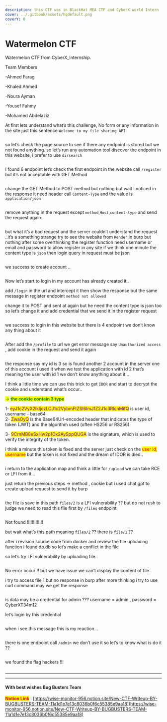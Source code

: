 ```yaml
---
description: this CTF was in BlackHat MEA CTF and CyberX world Intern
cover: ../.gitbook/assets/hqdefault.png
coverY: 0
---
```


# Watermelon CTF

Watermelon CTF from CyberX\_Internship.

Team Members

-Ahmed Farag

-Khaled Ahmed

-Noura Ayman

-Yousef Fahmy

-Mohamed Abdelaziz

At first lets understand what’s this challenge, No form or any information in the site just this sentence `Welcome to my file sharing API`

<figure><img src="../.gitbook/assets/image (5) (1).png" alt=""><figcaption></figcaption></figure>

so let’s check the page source to see if there any endpoint is stored but we not found anything. so let’s run any automation tool discover the endpoint in this website, i prefer to use `dirsearch`

<figure><img src="../.gitbook/assets/image 1 (1) (1) (1) (1) (1) (1) (1) (1) (1) (1) (1) (1) (1) (1) (1) (1).png" alt=""><figcaption></figcaption></figure>



I found 6 endpoint let’s check the first endpoint in the website call `/register` but it’s not acceptable with GET Method

<figure><img src="../.gitbook/assets/image 2 (1) (1) (1) (1) (1) (1) (1) (1) (1) (1) (1).png" alt=""><figcaption></figcaption></figure>



change the GET Method to POST method but nothing but wait i noticed in the response it need header call `Content-Type` and the value is `application/json`

<figure><img src="../.gitbook/assets/image 3 (1) (1) (1) (1) (1) (1) (1) (1).png" alt=""><figcaption></figcaption></figure>

remove anything in the request except `method`,`Host`,`content-type` and send the request again.

<figure><img src="../.gitbook/assets/2024 10 09_16_48_21 Burp_Suite_Professional_v2024.3.1.2_ _Temporary_Project_ _Licensed_to_Zer0DayLab.png" alt=""><figcaption></figcaption></figure>

but what it’s a bad request and the server couldn’t understand the request ..it’s a something strange try to see the website from `Render` in burp but nothing after some overthinking the register function need username or email and password to allow register in any site if we think one minute the content type is `json` then login query in request must be json

<figure><img src="../.gitbook/assets/2024-10-09 16_57_57-Burp Suite Professional v2024.3.1.2 - Temporary Project - Licensed to Zer0DayLab.png" alt=""><figcaption></figcaption></figure>

we success to create account ..

<figure><img src="../.gitbook/assets/giwwphy.gif" alt=""><figcaption></figcaption></figure>

Now let’s start to login in my account has already created it..

add `/login` in the url and intercept it then show the response but the same message in register endpoint `method not allowed`

change it to POST and sent at again but he need the content type is json too so let’s change it and add credential that we send it in the register request

<figure><img src="../.gitbook/assets/2024-10-09 17_10_23-Burp Suite Professional v2024.3.1.2 - Temporary Project - Licensed to Zer0DayLab.png" alt=""><figcaption></figcaption></figure>

we success to login in this website but there is 4 endpoint we don’t know any thing about it

<figure><img src="../.gitbook/assets/image 4 (1) (1) (1) (1) (1) (1) (1).png" alt=""><figcaption></figcaption></figure>

After add the `/profile` to url we get error message say `Unauthorized access` , add cookie in the request and send it again

<figure><img src="../.gitbook/assets/image 5 (1) (1) (1) (1) (1).png" alt=""><figcaption></figcaption></figure>

the response say my id is 3 so is found another 2 account in the server one of this account i used it when we test the application with id 2 that’s meaning the user with id 1 we don’t know anything about it ..

I think a little time we can use this trick to get `IDOR` and start to decrypt the cookie and understand what’s occur..

<mark style="color:green;">→</mark> <mark style="color:green;"></mark><mark style="color:green;">**the cookie contain 3 type**</mark>

1- <mark style="color:purple;">eyJ1c2VyX2lkIjozLCJ1c2VybmFtZSI6ImJ1Z2J1c3RlcnMifQ</mark> is user id, username - base64\
2- <mark style="color:purple;">ZwaOyQ</mark> is the Base64Url-encoded header that indicates the type of token (JWT) and the algorithm used (often HS256 or RS256).

3- <mark style="color:purple;">9CrnMB8eSxHw2p1Ox2AySppQUGA</mark> is the signature, which is used to verify the integrity of the token.

i think a minute this token is fixed and the server just check on the <mark style="color:red;">user id, username</mark> but the token is not fixed and the dream of IDOR is died..

<figure><img src="../.gitbook/assets/batgiphy.gif" alt=""><figcaption></figcaption></figure>

i return to the application map and think a little for `/upload` we can take RCE or LFI from it ..

just return the previous steps → method , cookie but i used chat gpt to create upload request to send it by burp

<figure><img src="../.gitbook/assets/image 6 (1) (1) (1).png" alt=""><figcaption></figcaption></figure>

the file is save in this path `files/2` is a LFI vulnerability ?? but do not rush to judge we need to read this file first by `/files` endpoint

<figure><img src="../.gitbook/assets/2024 10 09_17_51_01 Burp_Suite_Professional_v2024.3.1.2_ _Temporary_Project_ _Licensed_to_Zer0DayLab.png" alt=""><figcaption></figcaption></figure>

Not found !!!!!!!!!!!!!

but wait what’s this path meaning `files/2` ?? there is `file/1` ??

after i revision source code from docker and review the file uploading function i found db.db so let’s make a conflict in the file

so let’s try LFI vulnerability by uploading file..

<figure><img src="../.gitbook/assets/WhatsApp_Image_2024 10 09_at_19.05.10_9531b69c.jpg" alt=""><figcaption></figcaption></figure>

No error occur !! but we have issue we can’t display the content of file..

i try to access file 1 but no response in burp after more thinking i try to use curl command may we get the response

<figure><img src="../.gitbook/assets/WhatsApp_Image_2024 10 09_at_01.03.57_48ff7e7f.jpg" alt=""><figcaption></figcaption></figure>

is data may be a credential for admin ??? username = admin , password = CyberXT34m12

let’s login by this credential

<figure><img src="../.gitbook/assets/2024 10 09_18_14_02 Burp_Suite_Professional_v2024.3.1.2_ _Temporary_Project_ _Licensed_to_Zer0DayLab.png" alt=""><figcaption></figcaption></figure>

when i see this message this is my reaction ..

<figure><img src="../.gitbook/assets/lastgiphy.gif" alt=""><figcaption></figcaption></figure>

there is one endpoint call `/admin` we don’t use it so let’s to know what is do it ??

<figure><img src="../.gitbook/assets/2024 10 09_18_18_51 Burp_Suite_Professional_v2024.3.1.2_ _Temporary_Project_ _Licensed_to_Zer0DayLab.png" alt=""><figcaption></figcaption></figure>

we found the flag hackers !!!

<figure><img src="../.gitbook/assets/gsiphy.gif" alt=""><figcaption></figcaption></figure>

***

***

#### With best wishes Bug Busters Team <a href="#id-11a1d1e7-e13c-800a-b149-cd7dbf2b958a" id="id-11a1d1e7-e13c-800a-b149-cd7dbf2b958a"></a>

<mark style="color:red;">**Notion Link**</mark> : [https://wise-monitor-956.notion.site/New-CTF-Writeup-BY-BUGBUSTERS-TEAM-11a1d1e7e13c8036b0f6c55385e9aa18](https://wise-monitor-956.notion.site/New-CTF-Writeup-BY-BUGBUSTERS-TEAM-11a1d1e7e13c8036b0f6c55385e9aa18)
